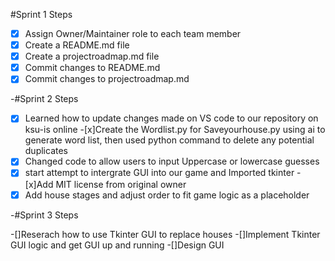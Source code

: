 #Sprint 1 Steps
- [x] Assign Owner/Maintainer role to each team member
- [x] Create a README.md file
- [x] Create a projectroadmap.md file
- [X] Commit changes to README.md
- [X] Commit changes to projectroadmap.md

-#Sprint 2 Steps 

-[x] Learned how to update changes made on VS code to our repository on ksu-is online
-[x]Create the  Wordlist.py for Saveyourhouse.py using ai to generate word list, then used python command to delete any potential duplicates 
-[x] Changed code to allow users to input  Uppercase or lowercase guesses 
-[x] start attempt to intergrate GUI into our game and Imported tkinter 
-[x]Add MIT license from original owner
-[x] Add house stages and adjust order to fit game logic as a placeholder

-#Sprint 3 Steps

-[]Reserach how to use Tkinter GUI to replace houses
-[]Implement Tkinter GUI logic and get GUI up and running
-[]Design GUI




